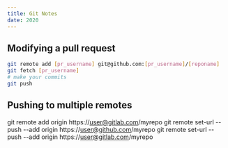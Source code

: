 ```yaml
---
title: Git Notes
date: 2020
---
```


## Modifying a pull request

``` bash
git remote add [pr_username] git@github.com:[pr_username]/[reponame]
git fetch [pr_username]
# make your commits
git push
```

## Pushing to multiple remotes

git remote add origin https://user@gitlab.com/myrepo 
git remote set-url --push --add origin https://user@github.com/myrepo 
git remote set-url --push --add origin https://user@gitlab.com/myrepo
